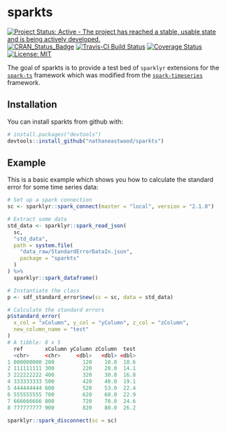 
<!-- README.md is generated from README.Rmd. Please edit that file -->

# sparkts

[![Project Status: Active - The project has reached a stable, usable
state and is being actively
developed.](http://www.repostatus.org/badges/latest/active.svg)](http://www.repostatus.org/#active)
[![CRAN\_Status\_Badge](http://www.r-pkg.org/badges/version/sparkts)](http://cran.r-project.org/package=sparkts)
[![Travis-CI Build
Status](https://travis-ci.org/nathaneastwood/sparkts.svg?branch=master)](https://travis-ci.org/nathaneastwood/sparkts)
[![Coverage
Status](https://img.shields.io/codecov/c/github/nathaneastwood/sparkts/master.svg)](https://codecov.io/github/nathaneastwood/sparkts?branch=master)
[![License:
MIT](https://img.shields.io/badge/License-MIT-yellow.svg)](https://opensource.org/licenses/MIT)

The goal of sparkts is to provide a test bed of `sparklyr` extensions
for the [`spark-ts`](https://github.com/srussell91/SparkTS) framework
which was modified from the
[`spark-timeseries`](https://github.com/sryza/spark-timeseries)
framework.

## Installation

You can install sparkts from github with:

``` r
# install.packages("devtools")
devtools::install_github("nathaneastwood/sparkts")
```

## Example

This is a basic example which shows you how to calculate the standard
error for some time series data:

``` r
# Set up a spark connection
sc <- sparklyr::spark_connect(master = "local", version = "2.1.0")

# Extract some data
std_data <- sparklyr::spark_read_json(
  sc,
  "std_data",
  path = system.file(
    "data_raw/StandardErrorDataIn.json",
    package = "sparkts"
  )
) %>%
  sparklyr::spark_dataframe()

# Instantiate the class
p <- sdf_standard_error$new(sc = sc, data = std_data)

# Calculate the standard errors
p$standard_error(
  x_col = "xColumn", y_col = "yColumn", z_col = "zColumn",
  new_column_name = "test"
)
# A tibble: 8 x 5
  ref       xColumn yColumn zColumn  test
  <chr>     <chr>     <dbl>   <dbl> <dbl>
1 000000000 200         120    10.0  10.6
2 111111111 300         220    20.0  14.1
3 222222222 400         320    30.0  16.8
4 333333333 500         420    40.0  19.1
5 444444444 600         520    53.0  22.4
6 555555555 700         620    60.0  22.9
7 666666666 800         720    70.0  24.6
8 777777777 900         820    80.0  26.2

sparklyr::spark_disconnect(sc = sc)
```
